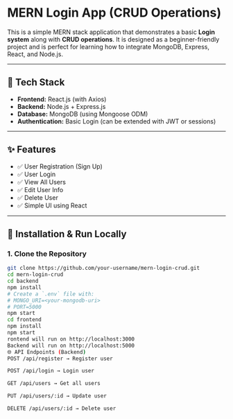 # MERN Login App (CRUD Operations)

This is a simple MERN stack application that demonstrates a basic **Login system** along with **CRUD operations**. It is designed as a beginner-friendly project and is perfect for learning how to integrate MongoDB, Express, React, and Node.js.


---

## 📁 Tech Stack
- **Frontend:** React.js (with Axios)
- **Backend:** Node.js + Express.js
- **Database:** MongoDB (using Mongoose ODM)
- **Authentication:** Basic Login (can be extended with JWT or sessions)

---

## ✨ Features

- ✅ User Registration (Sign Up)
- ✅ User Login
- ✅ View All Users
- ✅ Edit User Info
- ✅ Delete User
- ✅ Simple UI using React

---

## 🧾 Installation & Run Locally

### 1. Clone the Repository

```bash
git clone https://github.com/your-username/mern-login-crud.git
cd mern-login-crud
cd backend
npm install
# Create a `.env` file with:
# MONGO_URI=<your-mongodb-uri>
# PORT=5000
npm start
cd frontend
npm install
npm start
rontend will run on http://localhost:3000
Backend will run on http://localhost:5000
🌐 API Endpoints (Backend)
POST /api/register → Register user

POST /api/login → Login user

GET /api/users → Get all users

PUT /api/users/:id → Update user

DELETE /api/users/:id → Delete user


